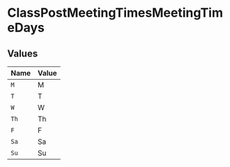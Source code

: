 # ClassPostMeetingTimesMeetingTimeDays


## Values

| Name  | Value |
| ----- | ----- |
| `M`   | M     |
| `T`   | T     |
| `W`   | W     |
| `Th`  | Th    |
| `F`   | F     |
| `Sa`  | Sa    |
| `Su`  | Su    |